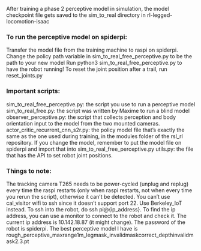 After training a phase 2 perceptive model in simulation, the model checkpoint file gets saved to the sim_to_real directory in rl-legged-locomotion-isaac

### To run the perceptive model on spiderpi: ###

Transfer the model file from the training machine to raspi on spiderpi.
Change the policy path variable in sim_to_real_free_perceptive.py to be the path to your new model
Run python3 sim_to_real_free_perceptive.py to have the robot running!
To reset the joint position after a trail, run reset_joints.py

### Important scripts: ###

sim_to_real_free_perceptive.py: the script you use to run a perceptive model
sim_to_real_free.py: the script was written by Maxime to run a blind model
observer_perceptive.py: the script that collects perception and body orientation input to the model from the two mounted cameras. 
actor_critic_recurrent_cnn_s2r.py: the policy model file that’s exactly the same as the one used during training, in the modules folder of the rsl_rl repository. If you change the model, remember to put the model file on spiderpi and import that into sim_to_real_free_perceptive.py
utils.py: the file that has the API to set robot joint positions. 

### Things to note: ###
The tracking camera T265 needs to be power-cycled (unplug and replug) every time the raspi restarts (only when raspi restarts, not when every time you rerun the script), otherwise it can’t be detected. 
You can’t use cal_visitor wifi to ssh since it doesn’t support port 22. Use Berkeley_IoT instead. To ssh into the robot, do ssh pi@{ip_address}. To find the ip address, you can use a monitor to connect to the robot and check it. The current ip address is 10.142.18.87 (it might change). The password of the robot is spiderpi.
The best perceptive model I have is rough_perceptive_maxrange1m_legmask_invalidmaskcorrect_depthinvalidmask2.3.pt